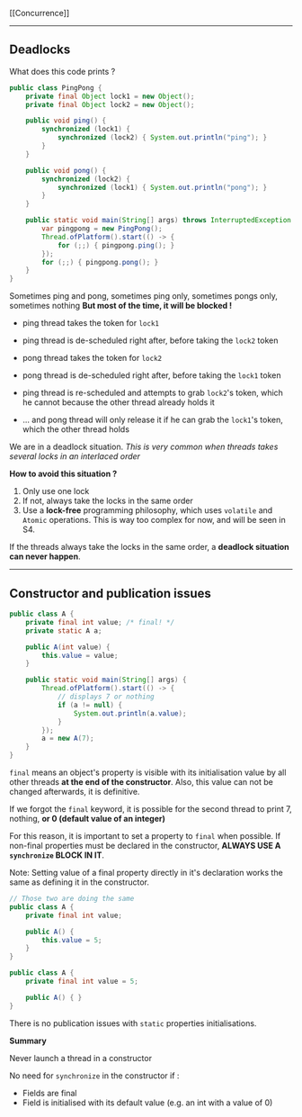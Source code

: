 [[Concurrence]]
****
## Deadlocks

What does this code prints ?
```java
public class PingPong {
	private final Object lock1 = new Object();
	private final Object lock2 = new Object();

	public void ping() {
		synchronized (lock1) {
			synchronized (lock2) { System.out.println("ping"); }
		}
	}

	public void pong() {
		synchronized (lock2) {
			synchronized (lock1) { System.out.println("pong"); }
		}
	}

	public static void main(String[] args) throws InterruptedException {
		var pingpong = new PingPong();
		Thread.ofPlatform().start(() -> {
			for (;;) { pingpong.ping(); }
		});
		for (;;) { pingpong.pong(); }
	}
}
```

Sometimes ping and pong, sometimes ping only, sometimes pongs only, sometimes nothing
**But most of the time, it will be blocked !**

- ping thread takes the token for `lock1`
- ping thread is de-scheduled right after, before taking the `lock2` token

- pong thread takes the token for `lock2`
- pong thread is de-scheduled right after, before taking the `lock1` token

- ping thread is re-scheduled and attempts to grab `lock2`'s token, which he cannot because the other thread already holds it
- ... and pong thread will only release it if he can grab the `lock1`'s token, which the other thread holds

We are in a deadlock situation.
	*This is very common when threads takes several locks in an interlaced order*


**How to avoid this situation ?**

1. Only use one lock
2. If not, always take the locks in the same order
3. Use a **lock-free** programming philosophy, which uses `volatile` and `Atomic` operations. This is way too complex for now, and will be seen in S4.

If the threads always take the locks in the same order, a **deadlock situation can never happen**.


****
## Constructor and publication issues

```java
public class A {
	private final int value; /* final! */
	private static A a;

	public A(int value) {
		this.value = value;
	}

	public static void main(String[] args) {
		Thread.ofPlatform().start(() -> {
			// displays 7 or nothing
			if (a != null) {
				System.out.println(a.value); 
			}
		});
		a = new A(7);
	}
}
```

`final` means an object's property is visible with its initialisation value by all other threads **at the end of the constructor**. Also, this value can not be changed afterwards, it is definitive.

If we forgot the `final` keyword, it is possible for the second thread to print 7, nothing, **or 0 (default value of an integer)**

For this reason, it is important to set a property to `final` when possible. If non-final properties must be declared in the constructor, **ALWAYS USE A `synchronize` BLOCK IN IT**.


Note: Setting value of a final property directly in it's declaration works the same as defining it in the constructor.
```java
// Those two are doing the same
public class A {
	private final int value;

	public A() {
		this.value = 5;
	}
}

public class A {
	private final int value = 5;

	public A() { }
}
```


There is no publication issues with `static` properties initialisations.


**Summary**

Never launch a thread in a constructor

No need for `synchronize` in the constructor if :
- Fields are final
- Field is initialised with its default value (e.g. an int with a value of 0)


